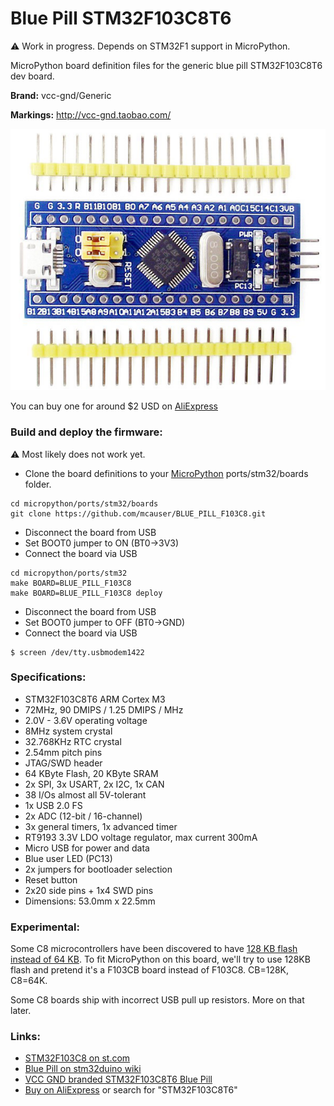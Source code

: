 # Blue Pill STM32F103C8T6

:warning: Work in progress. Depends on STM32F1 support in MicroPython.

MicroPython board definition files for the generic blue pill STM32F103C8T6 dev board.

**Brand:** vcc-gnd/Generic

**Markings:** http://vcc-gnd.taobao.com/

![board](docs/STM32F103C8T6.jpg)

You can buy one for around $2 USD on [AliExpress](https://www.aliexpress.com/item/mini-Stm32f103c8t6-system-board-stm32-learning-development-board/1568685935.html)

### Build and deploy the firmware:

:warning: Most likely does not work yet.

* Clone the board definitions to your [MicroPython](https://github.com/micropython/micropython) ports/stm32/boards folder.

```
cd micropython/ports/stm32/boards
git clone https://github.com/mcauser/BLUE_PILL_F103C8.git
```

* Disconnect the board from USB
* Set BOOT0 jumper to ON (BT0->3V3)
* Connect the board via USB

```
cd micropython/ports/stm32
make BOARD=BLUE_PILL_F103C8
make BOARD=BLUE_PILL_F103C8 deploy
```

* Disconnect the board from USB
* Set BOOT0 jumper to OFF (BT0->GND)
* Connect the board via USB

```
$ screen /dev/tty.usbmodem1422
```

### Specifications:

* STM32F103C8T6 ARM Cortex M3
* 72MHz, 90 DMIPS / 1.25 DMIPS / MHz
* 2.0V - 3.6V operating voltage
* 8MHz system crystal
* 32.768KHz RTC crystal
* 2.54mm pitch pins
* JTAG/SWD header
* 64 KByte Flash, 20 KByte SRAM
* 2x SPI, 3x USART, 2x I2C, 1x CAN
* 38 I/Os almost all 5V-tolerant
* 1x USB 2.0 FS
* 2x ADC (12-bit / 16-channel)
* 3x general timers, 1x advanced timer
* RT9193 3.3V LDO voltage regulator, max current 300mA
* Micro USB for power and data
* Blue user LED (PC13)
* 2x jumpers for bootloader selection
* Reset button
* 2x20 side pins + 1x4 SWD pins
* Dimensions: 53.0mm x 22.5mm

### Experimental:

Some C8 microcontrollers have been discovered to have [128 KB flash instead of 64 KB](http://wiki.stm32duino.com/index.php?title=Blue_Pill#128KB_Flash_on_C8_version).
To fit MicroPython on this board, we'll try to use 128KB flash and pretend it's a F103CB board instead of F103C8. CB=128K, C8=64K.

Some C8 boards ship with incorrect USB pull up resistors. More on that later.

### Links:

* [STM32F103C8 on st.com](http://www.st.com/content/st_com/en/products/microcontrollers/stm32-32-bit-arm-cortex-mcus/stm32-mainstream-mcus/stm32f1-series/stm32f103/stm32f103c8.html)
* [Blue Pill on stm32duino wiki](http://wiki.stm32duino.com/index.php?title=Blue_Pill)
* [VCC GND branded STM32F103C8T6 Blue Pill](https://world.taobao.com/item/22097803050.htm?fromSite=main&spm=a312a.7700824.w4002-6273769129.41.46515f912HOxBD)
* [Buy on AliExpress](https://www.aliexpress.com/item/mini-Stm32f103c8t6-system-board-stm32-learning-development-board/1568685935.html) or search for "STM32F103C8T6"
